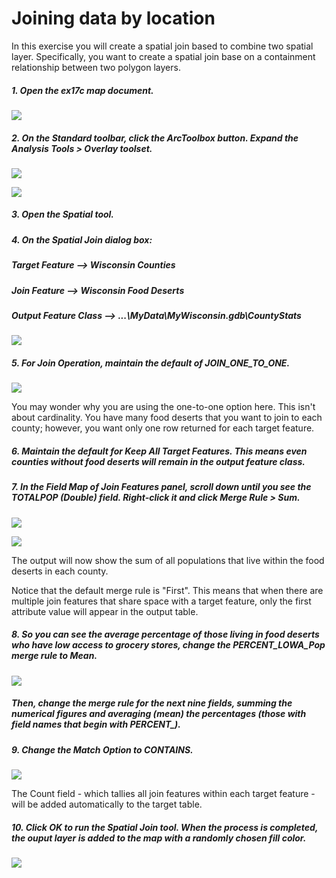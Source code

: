 # Joining data by location

In this exercise you will create a spatial  join based to combine two spatial layer. Specifically, you want to create a spatial join base on a containment relationship between two polygon layers.

##### 1. Open the ex17c map document.

![](./img/ArcGis-17c-01.png)

##### 2. On the Standard toolbar, click the ArcToolbox button. Expand the Analysis Tools > Overlay toolset.

![](./img/ArcGis-17c-02-1.png)

![](./img/ArcGis-17c-02-2.png)

##### 3. Open the Spatial tool.

##### 4. On the Spatial Join dialog box:
##### Target Feature --> Wisconsin Counties
##### Join Feature   --> Wisconsin Food Deserts
##### Output Feature Class --> ...\MyData\MyWisconsin.gdb\CountyStats

![](./img/ArcGis-17c-04.png)

##### 5. For Join Operation, maintain the default of JOIN_ONE_TO_ONE.

![](./img/ArcGis-17c-05.png)

You may wonder why you are using the one-to-one option here. This isn't about cardinality. You have many food deserts that you want to join to each county; however, you want only one row returned for each target feature.

##### 6. Maintain the default for Keep All Target Features. This means even counties without food deserts will remain in the output feature class.

##### 7. In the Field Map of Join Features panel, scroll down until you see the TOTALPOP (Double) field. Right-click it and click Merge Rule > Sum.

![](./img/ArcGis-17c-07-1.png)

![](./img/ArcGis-17c-07-2.png)

The output will now show the sum of all populations that live within the food deserts in each county.

Notice that the default merge rule is "First". This means that when there are multiple join features that share space with a target feature, only the first attribute value will appear in the output table.

##### 8. So you can see the average percentage of those living in food deserts who have low access to grocery stores, change the PERCENT_LOWA_Pop merge rule to Mean. 

![](./img/ArcGis-17c-08.png)

##### Then, change the merge rule for the next nine fields, summing the numerical figures and averaging (mean) the percentages (those with field names that begin with PERCENT_).

##### 9. Change the Match Option to CONTAINS.

![](./img/ArcGis-17c-09.png)

The Count field - which tallies all join features within each target feature - will be added automatically to the target table.

##### 10. Click OK to run the Spatial Join tool. When the process is completed, the ouput layer is added to the map with a randomly chosen fill color.

![](./img/ArcGis-17c-10.png)



